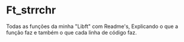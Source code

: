 # Ft_strrchr

Todas as funções da minha "Libft" com Readme's, Explicando o que a função faz e também o que cada linha de código faz.


